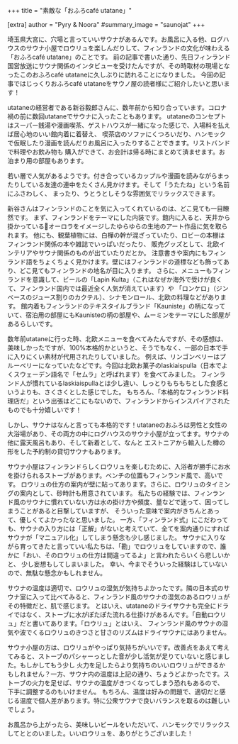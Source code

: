 +++
title = "素敵な「おふろcafé utatane」"

[extra]
author = "Pyry & Noora"
#summary_image = "saunojat"
+++

埼玉県大宮に、穴場と言っていいサウナがあるんです。お風呂に入る他、ログハウスのサウナ小屋でロウリュを楽しんだりして、フィンランドの文化が味わえる「おふろcafé utatane」のことです。
前の記事で書いた通り、先日フィンランド国営放送にサウナ関係のインタビューを受けたんですが、その時取材の現場となったこのおふろcafé utataneに久しぶりに訪れることになりました。
今回の記事ではじっくりおふろcafé utataneをサウノ屋の読者様にご紹介したいと思います！

<!-- more -->

utataneの経営者である新谷毅郎さんに、数年前から知り合っています。コロナ禍の前に数回utataneでサウナに入ったこともあります。
utataneのコンセプトはスーパー銭湯や漫画喫茶、ゲストハウスが一緒になった感じで、入場料を払えば居心地のいい館内着に着替え、
喫茶店のソファにくつろいだり、ハンモックで仮眠したり漫画を読んだりお風呂に入ったりすることできます。リストバンドで料理やお飲み物も
購入ができて、お会計は帰る時にまとめて済ませます。お泊まり用の部屋もあります。

若い層で人気があるようです。付き合っているカップルや漫画を読みながらまったりしている友達の連中をたくさん見かけます。そして「うたたね」という名前にふさわしく、
まったり、うとうとしそうな雰囲気でリラックスできます。

新谷さんはフィンランドのことを気に入ってくれているのは、どこ見ても一目瞭然です。
まず、フィンランドをテーマにした内装です。館内に入ると、天井から掛かっているオーロラをイメージしたゆらゆらの生地のアート作品に気を取られます。
他にも、観葉植物には、白樺の幹が混ざっていたり、ロビーの本棚はフィンランド関係の本や雑誌でいっぱいだったり、
販売グッズとして、北欧インテリアやサウナ関係のものが出ていたりだとか。
注意書きや案内にもフィンランド語をちょくちょく見かけます。壁にはフィンランドの道標なども飾ってあり、どこ見てもフィンランドの地名が目に入ります。
さらに、メニューもフィンランドを意識して、ビールの「Lapin Kulta」（これはなぜか海外で受けが良くて、フィンランド国内では最近全く人気が消えています）や
「ロンケロ」（ジンベースのジュース割りのカクテル）、シナモンロール、北欧の料理などがあります。
館内着もフィンランドのテキスタイルブランド「Kauniste」の柄になっていて、宿泊用の部屋にもKaunisteの柄の部屋や、ムーミンをテーマにした部屋があるらしいです。

数年前utataneに行った時、北欧メニューを食べてみたんですが、その感想は、美味しかったですが、100%本格的かというと、そうでもなく、一部の日本で手に入りにくい素材が代用されたりしていました。
例えば、リンゴンベリーはプルーベリーになっていたなどです。今回は北欧お菓子のlaskiaispulla（日本でよくスウェーデン語名で「セムラ」と呼ばれます）を食べてみました。
フィンランド人が慣れているlaskiaispullaとは少し違い、しっとりもちもちとした食感というよりも、さくさくとした感じでした。
もちろん、「本格的なフィンランド料理店だ」という出張はどこにもないので、フィンランドからインスパイアされたものでも十分嬉しいです！

しかし、サウナはなんと言っても本格的です！utataneのおふろは男性と女性の大浴場があり、その両方の中にログハウスのサウナ小屋が立ってます。サウナの他に露天風呂もあり、そして新着として、なんと
エストニアから輸入した樽の形をした予約制の貸切サウナもあります。

サウナ小屋はフィンランドらしくロウリュを楽しむために、入浴者が勝手にお水を掛けられるストーブがあります。ベンチの位置もフィンランド風で、高いです。
ロウリュの仕方の案内が壁に貼ってあります。さらに、ロウリュのタイミングの案内として、砂時計も用意されています。
私たちの経験では、フィンランド風のサウナに慣れていない方は水の掛け方や頻度、量などで迷って、困ってしまうことがあると目撃していますが、
そういった意味で案内がきちんとあって、優しくてよかったなと思いました。
一方、「フィンランド式」にこだわっても、サウナの入り方には「正解」がないと考えていて、全てを案内通りにすればサウナが「マニュアル化」してしまう懸念も少し感じました。
サウナに入りながら育ってきたと言っていい私たちは、「勘」でロウリュをしていますので、誰かに「おい、そのロウリュの仕方は間違ってるよ」と言われたらいくら悲しいかと、
少し妄想もしてしまいました。
幸い、今までそういった経験はしていないので、無駄な懸念かもしれません。

サウナの温度は適切で、ロウリュの湿気が気持ちよかったです。隣の日本式のサウナ室に入って比べてみると、フィンランド風のサウナの湿気のあるロウリュがその特徴だと、肌で感じます。
とはいえ、utataneのドライサウナも完全にドライではなく、ストーブに水がぽたぽた流れる仕掛けがあるんです。「自動ロウリュ」だと書いてあります。「ロウリュ」とはいえ、
フィンランド風のサウナの湿気や波でくるロウリュのきつさと甘さのリズムはドライサウナにはありません。

サウナ小屋の方は、ロウリュがやっぱり気持ちがいいです。改善点をあえて考えてみると、ストーブのパシャーっとした音が少し活気が足りていないと感じました。もしかしてもう少し
火力を足したらより気持ちのいいロウリュができるかもしれません？一方、サウナ内の温度は上記の通り、ちょうどよかったです。ストーブの火力を足せば、サウナの温度がきつくなってしまう恐れもあるので、
下手に調整するのもいけません。
もちろん、温度は好みの問題で、適切だと感じる温度で個人差があります。特に公衆サウナで良いバランスを取るのは難しいでしょう。

お風呂から上がったら、美味しいビールをいただいて、ハンモックでリラックスしてととのいました。いいロウリュを、ありがとうございました！
